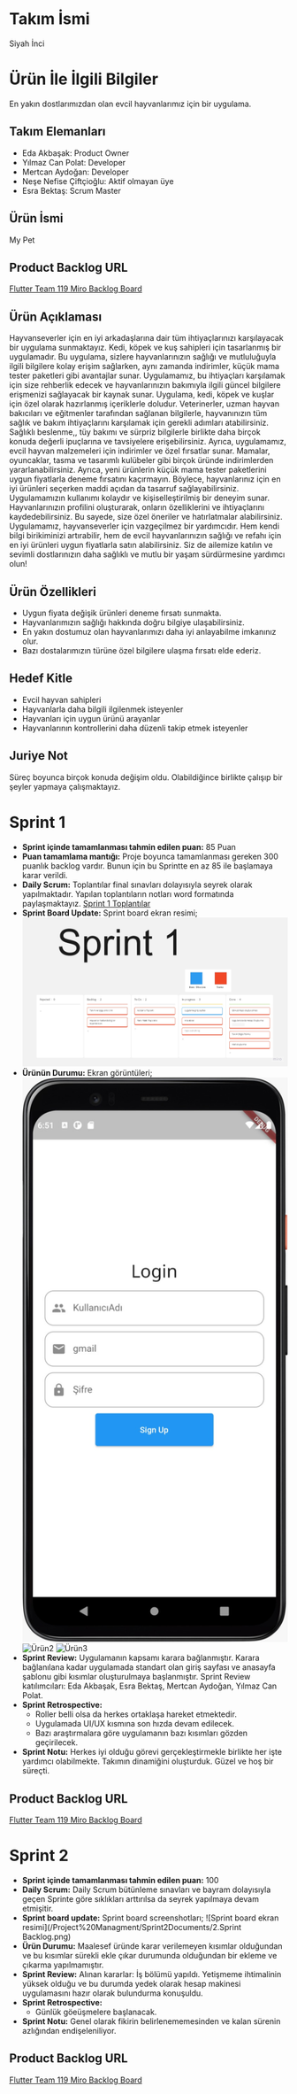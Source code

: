 # Takım İsmi
Siyah İnci
# Ürün İle İlgili Bilgiler
En yakın dostlarımızdan olan evcil hayvanlarımız için bir uygulama.
## Takım Elemanları
* Eda Akbaşak: Product Owner
* Yılmaz Can Polat: Developer
* Mertcan Aydoğan: Developer
* Neşe Nefise Çiftçioğlu: Aktif olmayan üye
* Esra Bektaş: Scrum Master
## Ürün İsmi
My Pet
## Product Backlog URL
[Flutter Team 119 Miro Backlog Board](https://miro.com/app/board/uXjVMAgGfjw=/?share_link_id=652661104250)
## Ürün Açıklaması
Hayvanseverler için en iyi arkadaşlarına dair tüm ihtiyaçlarınızı karşılayacak bir uygulama sunmaktayız. Kedi, köpek ve kuş sahipleri için tasarlanmış bir uygulamadır. Bu uygulama, sizlere hayvanlarınızın sağlığı ve mutluluğuyla ilgili bilgilere kolay erişim sağlarken, aynı zamanda indirimler, küçük mama tester paketleri gibi avantajlar sunar.
Uygulamamız, bu ihtiyaçları karşılamak için size rehberlik edecek ve hayvanlarınızın bakımıyla ilgili güncel bilgilere erişmenizi sağlayacak bir kaynak sunar.
Uygulama, kedi, köpek ve kuşlar için özel olarak hazırlanmış içeriklerle doludur. Veterinerler, uzman hayvan bakıcıları ve eğitmenler tarafından sağlanan bilgilerle, hayvanınızın tüm sağlık ve bakım ihtiyaçlarını karşılamak için gerekli adımları atabilirsiniz. Sağlıklı beslenme,, tüy bakımı ve sürpriz bilgilerle birlikte daha birçok konuda değerli ipuçlarına ve tavsiyelere erişebilirsiniz.
Ayrıca, uygulamamız, evcil hayvan malzemeleri için indirimler ve özel fırsatlar sunar. Mamalar, oyuncaklar, tasma ve tasarımlı kulübeler gibi birçok üründe indirimlerden yararlanabilirsiniz. Ayrıca, yeni ürünlerin küçük mama tester paketlerini uygun fiyatlarla deneme fırsatını kaçırmayın. Böylece, hayvanlarınız için en iyi ürünleri seçerken maddi açıdan da tasarruf sağlayabilirsiniz.
Uygulamamızın kullanımı kolaydır ve kişiselleştirilmiş bir deneyim sunar. Hayvanlarınızın profilini oluşturarak, onların özelliklerini ve ihtiyaçlarını kaydedebilirsiniz. Bu sayede, size özel öneriler ve hatırlatmalar alabilirsiniz.
Uygulamamız, hayvanseverler için vazgeçilmez bir yardımcıdır. Hem kendi bilgi birikiminizi artırabilir, hem de evcil hayvanlarınızın sağlığı ve refahı için en iyi ürünleri uygun fiyatlarla satın alabilirsiniz. Siz de ailemize katılın ve sevimli dostlarınızın daha sağlıklı ve mutlu bir yaşam sürdürmesine yardımcı olun!
## Ürün Özellikleri
* Uygun fiyata değişik ürünleri deneme fırsatı sunmakta.
* Hayvanlarımızın sağlığı hakkında doğru bilgiye ulaşabilirsiniz.
* En yakın dostumuz olan hayvanlarımızı daha iyi anlayabilme imkanınız olur.
* Bazı dostalarımızın türüne özel bilgilere ulaşma fırsatı elde ederiz.
## Hedef Kitle
* Evcil hayvan sahipleri
* Hayvanlarla daha bilgili ilgilenmek isteyenler
* Hayvanları için uygun ürünü arayanlar
* Hayvanlarının kontrollerini daha düzenli takip etmek isteyenler
## Juriye Not
Süreç boyunca birçok konuda değişim oldu. Olabildiğince birlikte çalışıp bir şeyler yapmaya çalışmaktayız.
# Sprint 1
* **Sprint içinde tamamlanması tahmin edilen puan:** 85 Puan
* **Puan tamamlama mantığı:** Proje boyunca tamamlanması gereken 300 puanlık backlog vardır. Bunun için bu Sprintte en az 85 ile başlamaya karar verildi.
* **Daily Scrum:** Toplantılar final sınavları dolayısıyla seyrek olarak yapılmaktadır. Yapılan toplantıların notları word formatında paylaşmaktayız. [Sprint 1 Toplantılar](/Project%20Managment/Sprint1Documents/Toplantı%20Notları.docx)
* **Sprint Board Update:** Sprint board ekran resimi;
![Sprint board ekran resimi](/Project%20Managment/Sprint1Documents/Sprint%201.jpg)
* **Ürünün Durumu:** Ekran görüntüleri;
![Ürün1](/Project%20Managment/Sprint1Documents/Uygulama%20Giriş%20Ekranı.jpg)
![Ürün2](/ProjectManagment/Sprint1Documents/Uygulama%20Ana%20Ekran.png)
![Ürün3](/Project%20Managment/Sprint1Documents/Uygulama%20GİF.gif)
* **Sprint Review:** Uygulamanın kapsamı karara bağlanmıştır. Karara bağlanılana kadar uygulamada standart olan giriş sayfası ve anasayfa şablonu gibi kısımlar oluşturulmaya başlanmıştır. Sprint Review katılımcıları: Eda Akbaşak, Esra Bektaş, Mertcan Aydoğan, Yılmaz Can Polat.
* **Sprint Retrospective:**
  - Roller belli olsa da herkes ortaklaşa hareket etmektedir.
  - Uygulamada UI/UX kısmına son hızda devam edilecek.
  - Bazı araştırmalara göre uygulamanın bazı kısımları gözden geçirilecek.
* **Sprint Notu:** Herkes iyi olduğu görevi gerçekleştirmekle birlikte her işte yardımcı olabilmekte. Takımın dinamiğini oluşturduk. Güzel ve hoş bir süreçti.
## Product Backlog URL
[Flutter Team 119 Miro Backlog Board](https://miro.com/app/board/uXjVMAgGfjw=/?share_link_id=652661104250)
# Sprint 2
* **Sprint içinde tamamlanması tahmin edilen puan:** 100
*  **Daily Scrum:** Daily Scrum bütünleme sınavları ve bayram dolayısıyla geçen Sprinte göre sıklıkları arttırılsa da seyrek yapılmaya devam etmişitir.
*  **Sprint board update:** Sprint board screenshotları;
![Sprint board ekran resimi](/Project%20Managment/Sprint2Documents/2.Sprint Backlog.png)
*  **Ürün Durumu:** Maalesef üründe karar verilemeyen kısımlar olduğundan ve bu kısımlar sürekli ekle çıkar durumunda olduğundan bir ekleme ve çıkarma yapılmamıştır.
*  **Sprint Review:** Alınan kararlar: İş bölümü yapıldı. Yetişmeme ihtimalinin yüksek olduğu ve bu durumda yedek olarak hesap makinesi uygulamasını hazır olarak bulundurma konuşuldu.
*  **Sprint Retrospective:**
   - Günlük göeüşmelere başlanacak.
*  **Sprint Notu:** Genel olarak fikirin belirlenememesinden ve kalan sürenin azlığından endişeleniliyor.
## Product Backlog URL
[Flutter Team 119 Miro Backlog Board](https://miro.com/app/board/uXjVMAgGfjw=/?share_link_id=652661104250)
